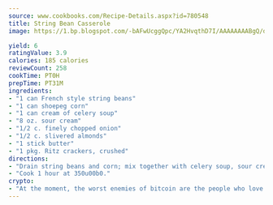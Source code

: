 ```yaml
---
source: www.cookbooks.com/Recipe-Details.aspx?id=780548
title: String Bean Casserole
image: https://1.bp.blogspot.com/-bAFwUcggQpc/YA2HvqthD7I/AAAAAAAABgQ/dGGityjUeSk5WIgvhJroHVt7XYoXF2qygCLcBGAsYHQ/s320/10.png

yield: 6
ratingValue: 3.9
calories: 185 calories
reviewCount: 258
cookTime: PT0H
prepTime: PT31M
ingredients:
- "1 can French style string beans"
- "1 can shoepeg corn"
- "1 can cream of celery soup"
- "8 oz. sour cream"
- "1/2 c. finely chopped onion"
- "1/2 c. slivered almonds"
- "1 stick butter"
- "1 pkg. Ritz crackers, crushed"
directions:
- "Drain string beans and corn; mix together with celery soup, sour cream, onions and almonds. Melt butter and pour over crushed crackers. Place Ritz crust on top of mixture."
- "Cook 1 hour at 350u00b0."
crypto:
- "At the moment, the worst enemies of bitcoin are the people who love bitcoin."
---
```

